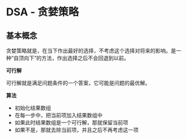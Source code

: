 # DSA - 贪婪策略

## 基本概念

贪婪策略就是，在当下作出最好的选择，不考虑这个选择对将来的影响。是一种“自顶向下”的方法，作出选择之后不会回退到以前。

**可行解**

可行解就是满足问题条件的一个答案，它可能是问题的最优解。

**算法**

-   初始化结果数组
-   在每一步中，把当前项加入结果数组中
-   如果此时结果数组是一个可行解，那就保留当前项
-   如果不是，那就去除当前项，并且之后不再考虑这一项
